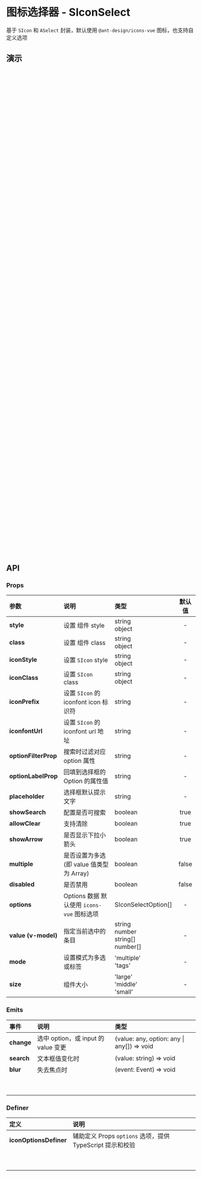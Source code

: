 # 图标选择器 - SIconSelect

基于 `SIcon` 和 `ASelect` 封装，默认使用 `@ant-design/icons-vue` 图标，也支持自定义选项

<style lang="less" scoped>
[h3-container] {
  width: 100%;
  height: 0;
  position: relative;

  h3 {
    width: 100%;
    height: 0;
    margin: 0;
    padding: 0;
    border: none;
    overflow: hidden;
    position: absolute;
    top: 60px;
  }
}

h3 + table,
h3 ~ details > table {
  display: table;
  width: 100%;
}

h3 + table tr,
h3 ~ details > table tr {
  background-color: var(--vp-c-bg) !important;
}
</style>

<script setup lang="ts">
import Base from '@/library/iconSelect/Base.md'
import Custom from '@/library/iconSelect/Custom.md'
import Iconfont from '@/library/iconSelect/Iconfont.md'
</script>

## 演示

<div code-runner style="height: 428px">
  <div h3-container>
    <h3 id="基本用法">基本用法</h3>
  </div>
  <div style="padding: 1px;">
    <Base/>
  </div>
</div>

<div code-runner style="height: 428px">
  <div h3-container>
    <h3 id="支持 iconfont">支持 iconfont</h3>
  </div>
  <div style="padding: 1px;">
    <Iconfont/>
  </div>
</div>

<div code-runner style="height: 428px">
  <div h3-container>
    <h3 id="自定义 Icons">自定义 Icons</h3>
  </div>
  <div style="padding: 1px;">
    <Custom/>
  </div>
</div>

## API

### Props

| 参数                 | 说明                                       | 类型                                              | 默认值 |
| :------------------- | :----------------------------------------- | :------------------------------------------------ | :----: |
| **style**            | 设置 组件 style                            | string <br/> object                               |   -    |
| **class**            | 设置 组件 class                            | string <br/> object                               |   -    |
| **iconStyle**        | 设置 `SIcon` style                         | string <br/> object                               |   -    |
| **iconClass**        | 设置 `SIcon` class                         | string <br/> object                               |   -    |
| **iconPrefix**       | 设置 `SIcon` 的 iconfont icon 标识符       | string                                            |   -    |
| **iconfontUrl**      | 设置 `SIcon` 的 iconfont url 地址          | string                                            |   -    |
| **optionFilterProp** | 搜索时过滤对应 option 属性                 | string                                            |   -    |
| **optionLabelProp**  | 回填到选择框的 Option 的属性值             | string                                            |   -    |
| **placeholder**      | 选择框默认提示文字                         | string                                            |   -    |
| **showSearch**       | 配置是否可搜索                             | boolean                                           |  true  |
| **allowClear**       | 支持清除                                   | boolean                                           |  true  |
| **showArrow**        | 是否显示下拉小箭头                         | boolean                                           |  true  |
| **multiple**         | 是否设置为多选 (即 value 值类型为 Array)   | boolean                                           | false  |
| **disabled**         | 是否禁用                                   | boolean                                           | false  |
| **options**          | Options 数据 默认使用 `icons-vue` 图标选项 | SIconSelectOption[]                               |   -    |
| **value (v-model)**  | 指定当前选中的条目                         | string <br/> number <br/> string[] <br/> number[] |   -    |
| **mode**             | 设置模式为多选或标签                       | 'multiple' <br/> 'tags'                           |   -    |
| **size**             | 组件大小                                   | 'large' <br/> 'middle' <br/> 'small'              |   -    |

### Emits

| 事件       | 说明                                | 类型                                       |
| :--------- | :---------------------------------- | :----------------------------------------- |
| **change** | 选中 option，或 input 的 value 变更 | (value: any, option: any \| any[]) => void |
| **search** | 文本框值变化时                      | (value: string) => void                    |
| **blur**   | 失去焦点时                          | (event: Event) => void                     |
| <br/>      |                                     |                                            |
| <br/>      |                                     |                                            |

### Definer

| 定义                   | 说明                                                      |
| :--------------------- | :-------------------------------------------------------- |
| **iconOptionsDefiner** | 辅助定义 Props `options` 选项，提供 TypeScript 提示和校验 |
| <br/>                  |                                                           |
| <br/>                  |                                                           |
